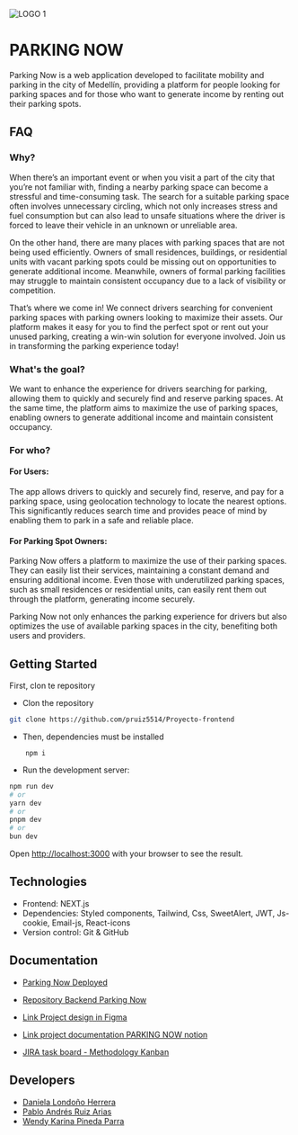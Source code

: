 ![LOGO 1](https://github.com/user-attachments/assets/d794de3b-6700-483c-8307-da0dbf841f20)

# PARKING NOW

Parking Now is a web application developed to facilitate mobility and parking in the city of Medellín, providing a platform for people looking for parking spaces and for those who want to generate income by renting out their parking spots.

## FAQ

### Why?

When there’s an important event or when you visit a part of the city that you’re not familiar with, finding a nearby parking space can become a stressful and time-consuming task. The search for a suitable parking space often involves unnecessary circling, which not only increases stress and fuel consumption but can also lead to unsafe situations where the driver is forced to leave their vehicle in an unknown or unreliable area.

On the other hand, there are many places with parking spaces that are not being used efficiently. Owners of small residences, buildings, or residential units with vacant parking spots could be missing out on opportunities to generate additional income. Meanwhile, owners of formal parking facilities may struggle to maintain consistent occupancy due to a lack of visibility or competition.

That’s where we come in! We connect drivers searching for convenient parking spaces with parking owners looking to maximize their assets. Our platform makes it easy for you to find the perfect spot or rent out your unused parking, creating a win-win solution for everyone involved. Join us in transforming the parking experience today!

### What's the goal?

We want to enhance the experience for drivers searching for parking, allowing them to quickly and securely find and reserve parking spaces. At the same time, the platform aims to maximize the use of parking spaces, enabling owners to generate additional income and maintain consistent occupancy.

### For who?

#### For Users: 
The app allows drivers to quickly and securely find, reserve, and pay for a parking space, using geolocation technology to locate the nearest options. This significantly reduces search time and provides peace of mind by enabling them to park in a safe and reliable place.

#### For Parking Spot Owners: 
Parking Now offers a platform to maximize the use of their parking spaces. They can easily list their services, maintaining a constant demand and ensuring additional income. Even those with underutilized parking spaces, such as small residences or residential units, can easily rent them out through the platform, generating income securely.

Parking Now not only enhances the parking experience for drivers but also optimizes the use of available parking spaces in the city, benefiting both users and providers.

## Getting Started

First, clon te repository

- Clon the repository
```bash
git clone https://github.com/pruiz5514/Proyecto-frontend
```
- Then, dependencies must be installed 
```
    npm i 
```
- Run the development server:
```bash
npm run dev
# or
yarn dev
# or
pnpm dev
# or
bun dev
```

Open [http://localhost:3000](http://localhost:3000) with your browser to see the result.

## Technologies

- Frontend: NEXT.js
- Dependencies: Styled components, Tailwind, Css, SweetAlert, JWT, Js-cookie, Email-js, React-icons
- Version control: Git & GitHub

## Documentation

- [Parking Now Deployed](https://parking-now.vercel.app/) 

- [Repository Backend Parking Now](https://github.com/Estebangccoder/backend_parkingnow)

- [Link Project design in Figma](https://www.figma.com/design/W8SzFwjUWGa5kfXSUGSjyb/Easy-park?node-id=0-1&node-type=CANVAS&t=nmG4gYyYF9MYVaC5-0)

- [Link project documentation PARKING NOW notion](https://gifted-failing-57f.notion.site/Parking-Now-e25e3fee8f6c47ec9eda7a9afb26ee32)

- [JIRA task board - Methodology Kanban](https://pruiz5514.atlassian.net/jira/software/projects/PF/boards/1?isInsightsOpen=true&atlOrigin=eyJpIjoiMjY5MTkxNTg1MGY1NDhhNDlhMzQxMWIyY2M0ZjliZmQiLCJwIjoiaiJ9)



## Developers

- [Daniela Londoño Herrera](https://github.com/daniela03h)
- [Pablo Andrés Ruiz Arias ](https://github.com/pruiz5514)
- [Wendy Karina Pineda Parra](https://github.com/Womka7)

